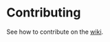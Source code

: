 # Contributing

See how to contribute on the [wiki](https://git.framasoft.org/luc/lutim/wikis/contribute).
